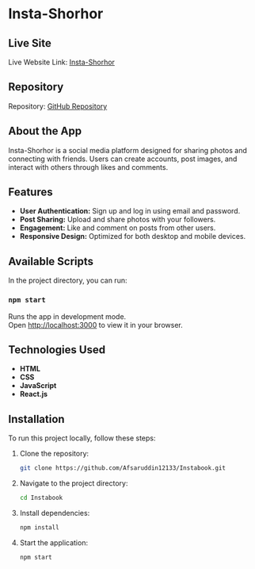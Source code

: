 # Insta-Shorhor

## Live Site
Live Website Link: [Insta-Shorhor](https://afsaruddin12133.github.io/Insta-Shorhor/)

## Repository
Repository: [GitHub Repository](https://afsaruddin12133.github.io/Instabook/)

## About the App
Insta-Shorhor is a social media platform designed for sharing photos and connecting with friends. Users can create accounts, post images, and interact with others through likes and comments.

## Features
- **User Authentication:** Sign up and log in using email and password.
- **Post Sharing:** Upload and share photos with your followers.
- **Engagement:** Like and comment on posts from other users.
- **Responsive Design:** Optimized for both desktop and mobile devices.

## Available Scripts
In the project directory, you can run:

### `npm start`
Runs the app in development mode.\
Open [http://localhost:3000](http://localhost:3000) to view it in your browser.

## Technologies Used
- **HTML**
- **CSS**
- **JavaScript**
- **React.js**


## Installation
To run this project locally, follow these steps:

1. Clone the repository:
    ```bash
    git clone https://github.com/Afsaruddin12133/Instabook.git
    ```
2. Navigate to the project directory:
    ```bash
    cd Instabook
    ```
3. Install dependencies:
    ```bash
    npm install
    ```
4. Start the application:
    ```bash
    npm start
    ```
